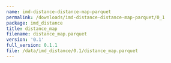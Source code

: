 ```yaml
---
name: imd-distance-distance-map-parquet
permalink: /downloads/imd-distance-distance-map-parquet/0_1
package: imd_distance
title: distance_map
filename: distance_map.parquet
version: '0.1'
full_version: 0.1.1
file: /data/imd_distance/0.1/distance_map.parquet
---
```

